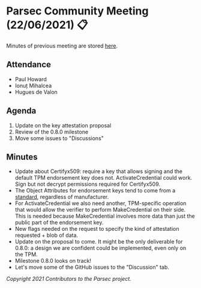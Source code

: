 # Parsec Community Meeting (22/06/2021) 📋

Minutes of previous meeting are stored
[here](https://github.com/parallaxsecond/community/tree/main/minutes).

## Attendance

- Paul Howard
- Ionuț Mihalcea
- Hugues de Valon

## Agenda

1. Update on the key attestation proposal
2. Review of the 0.8.0 milestone
3. Move some issues to "Discussions"

## Minutes

- Update about Certifyx509: require a key that allows signing and the default TPM endorsement key
   does not. ActivateCredential could work. Sign but not decrypt permissions required for
   Certifyx509.
- The Object Attributes for endorsement keys tend to come from a
   [standard](https://trustedcomputinggroup.org/wp-content/uploads/TCG_IWG_EKCredentialProfile_v2p3_r2_pub.pdf),
   regardless of manufacturer.
- For ActivateCredential we also need another, TPM-specific operation that would allow the verifier
   to perform MakeCredential on their side. This is needed because MakeCredential involves more data
   than just the public part of the endorsement key.
- New flags needed on the request to specify the kind of attestation requested + blob of data.
- Update on the proposal to come. It might be the only deliverable for 0.8.0: a design we are
   confident could be implemented, even only on the TPM.
- Milestone 0.8.0 looks on track!
- Let's move some of the GitHub issues to the "Discussion" tab.

*Copyright 2021 Contributors to the Parsec project.*
